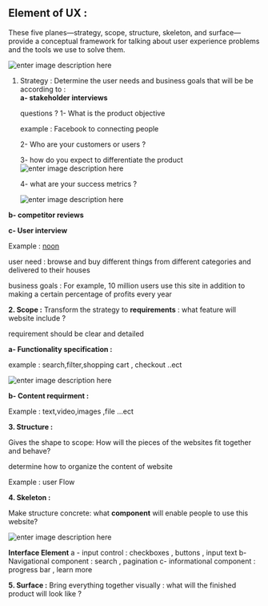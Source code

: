 ## Element of UX : 
These five planes—strategy, scope, structure, skeleton, and surface—provide a conceptual framework for talking about user experience problems and the tools we use to solve them.

![enter image description here](https://i.ibb.co/Mn1G5bn/elemrnt.png)

 1. Strategy : 
Determine the user needs and business goals
that will be be according to :    
**a- stakeholder interviews**

    questions ? 
    1- What is the product objective 
    
    example :  Facebook to  connecting people 
    
    2- Who are your customers or users ? 

    3- how do you expect to differentiate the product 
    ![enter image description here](https://i.ibb.co/DD4nrZB/uber.png)


    4- what are your success metrics ? 

    ![enter image description here](https://i.ibb.co/C2RTnjT/sales.png)




**b- competitor reviews**

**c- User interview** 

Example : [noon](https://www.noon.com/egypt-en/?utm_source=C1000088L&utm_medium=cpc&utm_campaign=C1000151355N_eg_en_web_searchxxexactandphrasexxbrandpurexx08082022_noon_web_c1000088l_acquisition_sembranded_&gclid=Cj0KCQjw2cWgBhDYARIsALggUho3QrCstSwcCy4YOtz_QFYlgEw68_17ggLN4VltLHmUYiw401dFaA4aAie6EALw_wcB)




user need : browse and buy different things from different categories and delivered to their houses 


business goals : For example,  10 million users use this site in addition to making a certain percentage of profits every year


 **2. Scope :**
Transform the strategy to **requirements**  : what feature will website include ?


requirement should be clear and detailed 

  **a- Functionality specification :** 
  
  example : search,filter,shopping cart , checkout ..ect 
  
  ![enter image description here](https://i.ibb.co/Y0mCBk8/function.png)


  **b- Content requirment :** 
  
  Example : text,video,images ,file ...ect 

 **3. Structure :**
 
Gives the shape to scope: How will the pieces of the websites fit together and behave? 


determine how to organize the content of website 

Example : user Flow 


 **4. Skeleton :** 

Make structure concrete: what **component** will enable people to use this website?


![enter image description here](https://i.ibb.co/XbKmTNX/Skelton.png)



**Interface Element** 
  a - input control : checkboxes , buttons , input text
  b- Navigational component : search , pagination 
  c- informational component : progress bar , learn more 
  
 **5. Surface :** 
Bring everything together visually : what will the finished product will look like ? 

 
